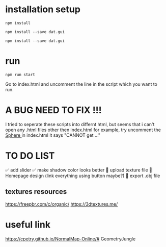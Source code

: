 # installation setup
`npm install`

`npm install --save dat.gui`

`npm install --save dat.gui`

# run
`npm run start`

Go to index.html and uncomment the line in the script which you want to run.

# A BUG NEED TO FIX !!!
I tried to seperate these scripts into differnt html, but seems that i can't open any .html files other then index.html
for example, try uncomment the 
<a href="./src/sphere_with_waves.html" > Sphere </a>
in index.html
it says "CANNOT get ..."


# TO DO LIST
✅ add slider
✅ make shadow color looks better
🤔 upload texture file
🤔 Homepage design (link everything using button maybe?)
🤔 export .obj file


## textures resources
https://freepbr.com/c/organic/
https://3dtextures.me/


# useful link
https://cpetry.github.io/NormalMap-Online/# GeometryJungle

